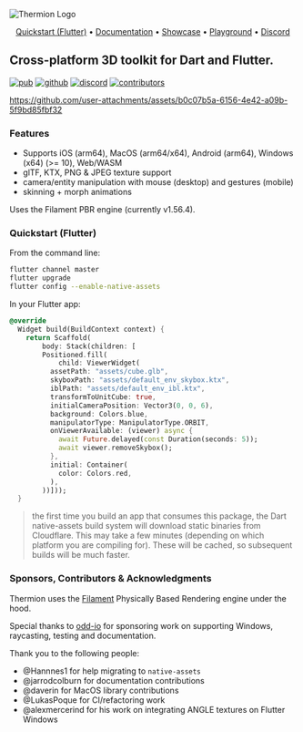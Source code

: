 ![Thermion Logo](docs/logo.png)

<p align="center">
  <a href="https://thermion.dev/quickstart">Quickstart (Flutter)</a> •
  <a href="https://thermion.dev/">Documentation</a> •
  <a href="https://thermion.dev/showcase">Showcase</a> •
  <a href="https://dartpad.thermion.dev/">Playground</a> •
  <a href="https://discord.gg/h2VdDK3EAQ">Discord</a>
</p>

## Cross-platform 3D toolkit for Dart and Flutter.

<a href="https://pub.dev/packages/thermion_dart"><img src="https://img.shields.io/pub/v/thermion_dart?label=pub.dev&labelColor=333940&logo=dart&color=00589B" alt="pub"></a>
<a href="https://github.com/nmfisher/thermion"><img src="https://img.shields.io/github/stars/nmfisher/flutter_filament?style=flat&label=stars&labelColor=333940&color=8957e5&logo=github" alt="github"></a>
<a href="https://discord.gg/h2VdDK3EAQ"><img src="https://img.shields.io/discord/993167615587520602?logo=discord&logoColor=fff&labelColor=333940" alt="discord"></a>
<a href="https://github.com/nmfisher/thermion"><img src="https://img.shields.io/github/contributors/nmfisher/flutter_filament?logo=github&labelColor=333940" alt="contributors"></a>

https://github.com/user-attachments/assets/b0c07b5a-6156-4e42-a09b-5f9bd85fbf32

### Features

- Supports iOS (arm64), MacOS (arm64/x64), Android (arm64), Windows (x64) (>= 10), Web/WASM 
- glTF, KTX, PNG & JPEG texture support
- camera/entity manipulation with mouse (desktop) and gestures (mobile)
- skinning + morph animations

Uses the Filament PBR engine (currently v1.56.4).

### Quickstart (Flutter)

From the command line:

```bash
flutter channel master
flutter upgrade
flutter config --enable-native-assets  
```

In your Flutter app:

```dart
@override
  Widget build(BuildContext context) {
    return Scaffold(
        body: Stack(children: [
        Positioned.fill(
            child: ViewerWidget(
          assetPath: "assets/cube.glb",
          skyboxPath: "assets/default_env_skybox.ktx",
          iblPath: "assets/default_env_ibl.ktx",
          transformToUnitCube: true,
          initialCameraPosition: Vector3(0, 0, 6),
          background: Colors.blue,
          manipulatorType: ManipulatorType.ORBIT,
          onViewerAvailable: (viewer) async {
            await Future.delayed(const Duration(seconds: 5));
            await viewer.removeSkybox();
          },
          initial: Container(
            color: Colors.red,
          ),
        ))]));
  }
```

> the first time you build an app that consumes this package, the Dart native-assets build system will download static binaries from Cloudflare. This may take a few minutes (depending on which platform you are compiling for). These will be cached, so subsequent builds will be much faster.

### Sponsors, Contributors & Acknowledgments

Thermion uses the [Filament](https://github.com/google/filament) Physically Based Rendering engine under the hood.

Special thanks to [odd-io](https://github.com/odd-io/) for sponsoring work on supporting Windows, raycasting, testing and documentation.

Thank you to the following people:

- @Hannnes1 for help migrating to `native-assets`
- @jarrodcolburn for documentation contributions
- @daverin for MacOS library contributions
- @LukasPoque for CI/refactoring work
- @alexmercerind for his work on integrating ANGLE textures on Flutter Windows

